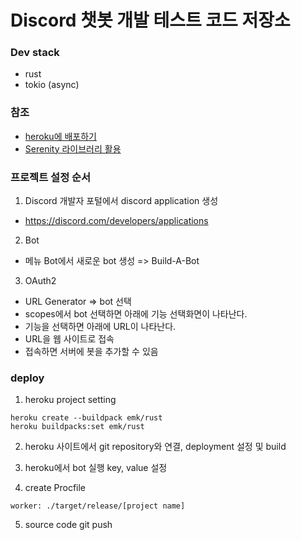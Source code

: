 # Discord 챗봇 개발 테스트 코드 저장소

### Dev stack

- rust
- tokio (async)

### 참조

- [heroku에 배포하기](https://github.com/emk/heroku-buildpack-rust)
- [Serenity 라이브러리 활용](https://morioh.com/p/1cb48da69b63)

### 프로젝트 설정 순서

1. Discord 개발자 포털에서 discord application 생성

- https://discord.com/developers/applications

2. Bot

- 메뉴 Bot에서 새로운 bot 생성 => Build-A-Bot

3. OAuth2

- URL Generator => bot 선택
- scopes에서 bot 선택하면 아래에 기능 선택화면이 나타난다.
- 기능을 선택하면 아래에 URL이 나타난다.
- URL을 웹 사이트로 접속
- 접속하면 서버에 봇을 추가할 수 있음

### deploy

1. heroku project setting

```
heroku create --buildpack emk/rust
heroku buildpacks:set emk/rust
```

2. heroku 사이트에서 git repository와 연결, deployment 설정 및 build

3. heroku에서 bot 실행 key, value 설정

4. create Procfile

```
worker: ./target/release/[project name]
```

5. source code git push
